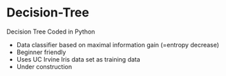 # Decision-Tree
Decision Tree Coded in Python
* Data classifier based on maximal information gain (=entropy decrease)
* Beginner friendly
* Uses UC Irvine Iris data set as training data
* Under construction
